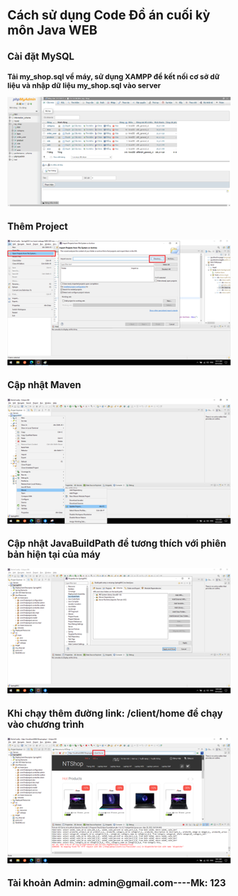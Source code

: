 # Cách sử dụng Code Đồ án cuối kỳ môn Java WEB

<h2>Cài đặt MySQL</h2>
<h3>Tải my_shop.sql về máy, sử dụng XAMPP để kết nối cơ sở dữ liệu và nhập dữ liệu my_shop.sql vào server</h3>

<img src="./images/mysql.png" style="height:300px , margin-bottom:10px"/>

<h2>Thêm Project</h2>

<img src="./images/addProject.png" style="height:300px , margin-bottom:10px"/>

<h2>Cập nhật Maven</h2>

<img src="./images/updateMaven.png" style="height:300px , margin-bottom:10px"/>

<h2>Cập nhật JavaBuildPath để tương thích với phiên bản hiện tại của máy</h2>

<img src="./images/updateBuildPath.png" style="height:300px , margin-bottom:10px, object-fit: cover"/>

<h2>Khi chạy thêm đường link: /client/home để chạy vào chương trình</h2>

<img src="./images/linkWeb.png" style="height:300px , margin-bottom:10px"/>


<h2>Tài khoản Admin: admin@gmail.com----Mk: 123</h2>
